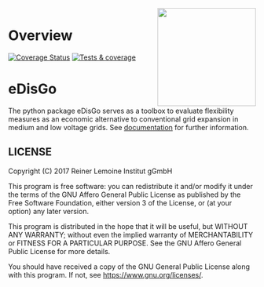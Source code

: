 <img align="right" width="200" height="200" src="https://github.com/openego/eDisGo/blob/dev/doc/images/edisgo_logo.png">

Overview
========
[![Coverage Status](https://coveralls.io/repos/github/openego/eDisGo/badge.svg?branch=dev)](https://coveralls.io/github/openego/eDisGo?branch=dev)
[![Tests & coverage](https://github.com/openego/eDisGo/actions/workflows/tests-coverage.yml/badge.svg)](https://github.com/openego/eDisGo/actions/workflows/tests-coverage.yml)

# eDisGo
The python package eDisGo serves as a toolbox to evaluate flexibility measures
as an economic alternative to conventional grid expansion in
medium and low voltage grids.
See [documentation](https://edisgo.readthedocs.io/en/dev/) for further information.


LICENSE
-------

Copyright (C) 2017 Reiner Lemoine Institut gGmbH

This program is free software: you can redistribute it and/or modify it under
the terms of the GNU Affero General Public License as published by the Free
Software Foundation, either version 3 of the License, or (at your option) any
later version.

This program is distributed in the hope that it will be useful, but WITHOUT
ANY WARRANTY; without even the implied warranty of MERCHANTABILITY or FITNESS
FOR A PARTICULAR PURPOSE. See the GNU Affero General Public License for more
details.

You should have received a copy of the GNU General Public License along with
this program. If not, see https://www.gnu.org/licenses/.

